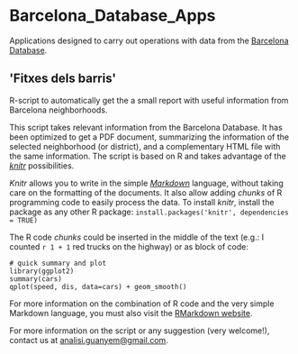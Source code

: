 # Barcelona_Database_Apps
Applications designed to carry out operations with data from the [Barcelona Database](https://github.com/AnalisiGuanyem/Barcelona_Database).

## 'Fitxes dels barris'
R-script to automatically get the a small report with useful information from Barcelona neighborhoods. 

This script takes relevant information from the Barcelona Database. It has been optimized to get a PDF document, summarizing the information of the selected neighborhood (or district), and a complementary HTML file with the same information. The script is based on R and takes advantage of the [*knitr*](https://github.com/yihui/knitr#readme) possibilities.

*Knitr* allows you to write in the simple [*Markdown*](http://en.wikipedia.org/wiki/Markdown) language, without taking care on the formatting of the documents. It also allow adding *chunks* of R programming code to easily process the data. To install *knitr*, install the package as any other R package: `install.packages('knitr', dependencies = TRUE)`

The R code *chunks* could be inserted in the middle of the text (e.g.: I counted `r 1 + 1` red trucks on the highway) or as block of code: 

``` {r}
# quick summary and plot
library(ggplot2)
summary(cars)
qplot(speed, dis, data=cars) + geom_smooth()
```
For more information on the combination of R code and the very simple Markdown language, you must also visit the [RMarkdown website](https://github.com/rstudio/rmarkdown#readme).

For more information on the script or any suggestion (very welcome!), contact us at analisi.guanyem@gmail.com.
